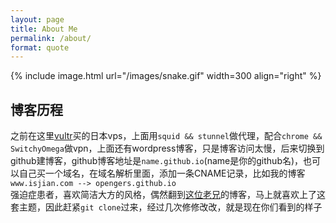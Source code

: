 ```yaml
---
layout: page
title: About Me
permalink: /about/
format: quote
---
```


{% include image.html url="/images/snake.gif" width=300 align="right" %}

## 博客历程   
之前在这里[vultr](https://www.vultr.com)买的日本vps，上面用`squid && stunnel`做代理，配合`chrome && SwitchyOmega`做vpn，上面还有wordpress博客，只是博客访问太慢，后来切换到github建博客，github博客地址是`name.github.io`(name是你的github名)，也可以自己买一个域名，在域名解析里面，添加一条CNAME记录，比如我的博客`www.isjian.com --> opengers.github.io`  
强迫症患者，喜欢简洁大方的风格，偶然翻到[这位老兄](http://svmiller.com/)的博客，马上就喜欢上了这套主题，因此赶紧`git clone`过来，经过几次修修改改，就是现在你们看到的样子